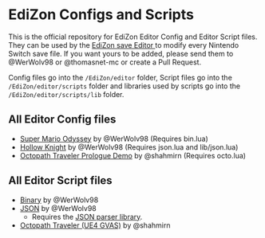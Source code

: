 # EdiZon Configs and Scripts

This is the official repository for EdiZon Editor Config and Editor Script files. They can be used by the [EdiZon save Editor
](https://github.com/thomasnet-mc/EdiZon) to modify every Nintendo Switch save file.
If you want yours to be added, please send them to @WerWolv98 or @thomasnet-mc or create a Pull Request.

Config files go into the `/EdiZon/editor` folder, Script files go into the `/EdiZon/editor/scripts` folder and libraries used by scripts go into the `/EdiZon/editor/scripts/lib` folder.

## All Editor Config files
- [Super Mario Odyssey](https://github.com/WerWolv98/EdiZon_ConfigsAndScripts/blob/master/Configs/0100000000010000.json) by @WerWolv98 (Requires bin.lua)
- [Hollow Knight](https://github.com/WerWolv98/EdiZon_ConfigsAndScripts/blob/master/Configs/0100633007D48000.json) by @WerWolv98 (Requires json.lua and lib/json.lua)
- [Octopath Traveler Prologue Demo](https://github.com/WerWolv98/EdiZon_ConfigsAndScripts/blob/master/Configs/010096000B3EA000.json) by @shahmirn (Requires octo.lua)

## All Editor Script files
- [Binary](https://github.com/WerWolv98/EdiZon_ConfigsAndScripts/blob/master/Scripts/bin.lua) by @WerWolv98
- [JSON](https://github.com/WerWolv98/EdiZon_ConfigsAndScripts/blob/master/Scripts/json.lua) by @WerWolv98
   - Requires the [JSON parser library](https://github.com/WerWolv98/EdiZon_ConfigsAndScripts/blob/master/Scripts/lib/json.lua).
- [Octopath Traveler (UE4 GVAS)](https://github.com/WerWolv98/EdiZon_ConfigsAndScripts/blob/master/Scripts/octp.lua) by @shahmirn
